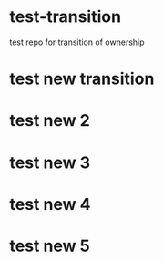 # test-transition
test repo for transition of ownership

# test new transition
# test new 2
# test new 3
# test new 4
# test new 5
